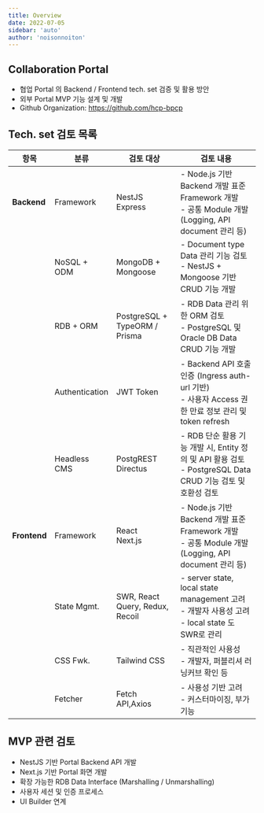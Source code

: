```yaml
---
title: Overview
date: 2022-07-05
sidebar: 'auto'
author: 'noisonnoiton'
---
```


## Collaboration Portal
- 협업 Portal 의 Backend / Frontend tech. set 검증 및 활용 방안
- 외부 Portal MVP 기능 설계 및 개발
- Github Organization: <https://github.com/hcp-bpcp>

## Tech. set 검토 목록

항목 | 분류 | 검토 대상 | 검토 내용
----|-----|---------|---------
**Backend** | Framework | NestJS<br/>Express | - Node.js 기반 Backend 개발 표준 Framework 개발<br/>- 공통 Module 개발 (Logging, API document 관리 등)
&nbsp; | NoSQL + ODM | MongoDB + Mongoose | - Document type Data 관리 기능 검토<br/>- NestJS + Mongoose 기반 CRUD 기능 개발
&nbsp; | RDB + ORM | PostgreSQL + TypeORM /  Prisma | - RDB Data 관리 위한 ORM 검토<br/>- PostgreSQL 및 Oracle DB Data CRUD 기능 개발
&nbsp; | Authentication | JWT Token | - Backend API 호출 인증 (Ingress auth-url 기반)<br/>- 사용자 Access 권한 만료 정보 관리 및 token refresh
&nbsp; | Headless CMS | PostgREST<br/>Directus | - RDB 단순 활용 기능 개발 시, Entity 정의 및 API 활용 검토<br/>- PostgreSQL Data CRUD 기능 검토 및 호환성 검토
**Frontend** | Framework | React<br/>Next.js | - Node.js 기반 Backend 개발 표준 Framework 개발<br/>- 공통 Module 개발 (Logging, API document 관리 등)
&nbsp; | State Mgmt. | SWR, React Query, Redux, Recoil | - server state, local state management 고려<br/>- 개발자 사용성 고려<br/>- local state 도 SWR로 관리
&nbsp; | CSS Fwk. | Tailwind CSS | - 직관적인 사용성<br/>- 개발자, 퍼블리셔 러닝커브 확인 등
&nbsp; | Fetcher | Fetch API,Axios | - 사용성 기반 고려<br/>- 커스터마이징, 부가기능


## MVP 관련 검토

- NestJS 기반 Portal Backend API 개발
- Next.js 기반 Portal 화면 개발
- 확장 가능한 RDB Data Interface (Marshalling / Unmarshalling)
- 사용자 세션 및 인증 프로세스
- UI Builder 연계
